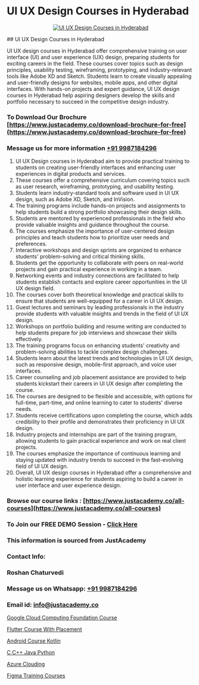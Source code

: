 # UI UX Design Courses in Hyderabad

<p align="center">
  <a href="https://justacademy.co/all-courses">
    <img src="https://ibb.co/CngWr2j" alt="UI UX Design Courses in Hyderabad">
  </a>
</p>
## UI UX Design Courses in Hyderabad

UI UX design courses in Hyderabad offer comprehensive training on user interface (UI) and user experience (UX) design, preparing students for exciting careers in the field. These courses cover topics such as design principles, usability testing, wireframing, prototyping, and industry-relevant tools like Adobe XD and Sketch. Students learn to create visually appealing and user-friendly designs for websites, mobile apps, and other digital interfaces. With hands-on projects and expert guidance, UI UX design courses in Hyderabad help aspiring designers develop the skills and portfolio necessary to succeed in the competitive design industry.
### To Download Our Brochure [https://www.justacademy.co/download-brochure-for-free](https://www.justacademy.co/download-brochure-for-free)
### Message us for more information [+91 9987184296](https://api.whatsapp.com/send?phone=919987184296)
1) UI UX Design courses in Hyderabad aim to provide practical training to students on creating user-friendly interfaces and enhancing user experiences in digital products and services.
2) These courses offer a comprehensive curriculum covering topics such as user research, wireframing, prototyping, and usability testing.
3) Students learn industry-standard tools and software used in UI UX design, such as Adobe XD, Sketch, and InVision.
4) The training programs include hands-on projects and assignments to help students build a strong portfolio showcasing their design skills.
5) Students are mentored by experienced professionals in the field who provide valuable insights and guidance throughout the course.
6) The courses emphasize the importance of user-centered design principles and teach students how to prioritize user needs and preferences.
7) Interactive workshops and design sprints are organized to enhance students' problem-solving and critical thinking skills.
8) Students get the opportunity to collaborate with peers on real-world projects and gain practical experience in working in a team.
9) Networking events and industry connections are facilitated to help students establish contacts and explore career opportunities in the UI UX design field.
10) The courses cover both theoretical knowledge and practical skills to ensure that students are well-equipped for a career in UI UX design.
11) Guest lectures and seminars by leading professionals in the industry provide students with valuable insights and trends in the field of UI UX design.
12) Workshops on portfolio building and resume writing are conducted to help students prepare for job interviews and showcase their skills effectively.
13) The training programs focus on enhancing students' creativity and problem-solving abilities to tackle complex design challenges.
14) Students learn about the latest trends and technologies in UI UX design, such as responsive design, mobile-first approach, and voice user interfaces.
15) Career counseling and job placement assistance are provided to help students kickstart their careers in UI UX design after completing the course.
16) The courses are designed to be flexible and accessible, with options for full-time, part-time, and online learning to cater to students' diverse needs.
17) Students receive certifications upon completing the course, which adds credibility to their profile and demonstrates their proficiency in UI UX design.
18) Industry projects and internships are part of the training program, allowing students to gain practical experience and work on real client projects.
19) The courses emphasize the importance of continuous learning and staying updated with industry trends to succeed in the fast-evolving field of UI UX design.
20) Overall, UI UX design courses in Hyderabad offer a comprehensive and holistic learning experience for students aspiring to build a career in user interface and user experience design.

### Browse our course links : [https://www.justacademy.co/all-courses](https://www.justacademy.co/all-courses) 
### To Join our FREE DEMO Session - [Click Here](https://www.justacademy.co/register-for-course-demo)


### This information is sourced from JustAcademy
### Contact Info:
### Roshan Chaturvedi
### Message us on Whatsapp: [+91 9987184296](https://api.whatsapp.com/send?phone=919987184296)
### Email id: [info@justacademy.co](mailto:info@justacademy.co)
                
[Google Cloud Computing Foundation Course](https://www.linkedin.com/pulse/google-cloud-computing-foundation-course-justacademy-belfast-bwu4e?trackingId=Ny2dcHL%2Fd366ZxHXLuLyWg%3D%3D&lipi=urn%3Ali%3Apage%3Ad_flagship3_company_admin%3BZ5ESut9VQxyQx%2BjF%2F1FLaA%3D%3D)

[Flutter Course With Placement](https://www.linkedin.com/pulse/flutter-course-placement-justacademy-mumbai-a4hyc/)

[Android Course Kotlin](https://medium.com/@shivamja27/android-course-kotlin-61fdaea18b62)

[C C++ Java Python](https://medium.com/@ranemanish460/c-c-java-python-131aadb02be2)

[Azure Clouding](https://justacademyin.github.io/justacademy/azure-clouding)

[Figma Training Courses](https://justacademyin.github.io/justacademy/figma-training-courses)

